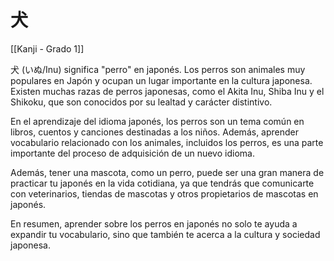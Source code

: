 # 犬

[[Kanji - Grado 1]]

犬 (いぬ/Inu) significa "perro" en japonés. Los perros son animales muy populares en Japón y ocupan un lugar importante en la cultura japonesa. Existen muchas razas de perros japonesas, como el Akita Inu, Shiba Inu y el Shikoku, que son conocidos por su lealtad y carácter distintivo.

En el aprendizaje del idioma japonés, los perros son un tema común en libros, cuentos y canciones destinadas a los niños. Además, aprender vocabulario relacionado con los animales, incluidos los perros, es una parte importante del proceso de adquisición de un nuevo idioma.

Además, tener una mascota, como un perro, puede ser una gran manera de practicar tu japonés en la vida cotidiana, ya que tendrás que comunicarte con veterinarios, tiendas de mascotas y otros propietarios de mascotas en japonés.

En resumen, aprender sobre los perros en japonés no solo te ayuda a expandir tu vocabulario, sino que también te acerca a la cultura y sociedad japonesa.
